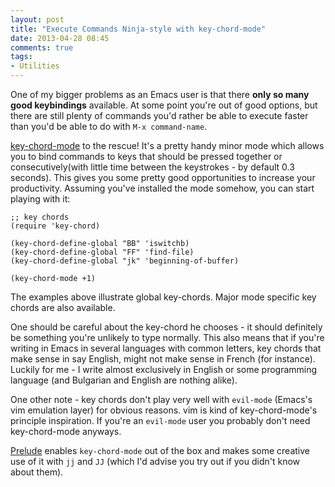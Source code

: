 ```yaml
---
layout: post
title: "Execute Commands Ninja-style with key-chord-mode"
date: 2013-04-28 08:45
comments: true
tags:
- Utilities
---
```


One of my bigger problems as an Emacs user is that there **only so
many good keybindings** available. At some point you're out of good
options, but there are still plenty of commands you'd rather be able
to execute faster than you'd be able to do with `M-x command-name`.

[key-chord-mode](http://www.emacswiki.org/emacs/key-chord.el) to the
rescue! It's a pretty handy minor mode which allows you to bind
commands to keys that should be pressed together or consecutively(with
little time between the keystrokes - by default 0.3 seconds). This
gives you some pretty good opportunities to increase your
productivity. Assuming you've installed the mode somehow, you can start
playing with it:

``` elisp
;; key chords
(require 'key-chord)

(key-chord-define-global "BB" 'iswitchb)
(key-chord-define-global "FF" 'find-file)
(key-chord-define-global "jk" 'beginning-of-buffer)

(key-chord-mode +1)
```

The examples above illustrate global key-chords. Major mode specific
key chords are also available.

One should be careful about the key-chord he chooses - it should
definitely be something you're unlikely to type normally. This also
means that if you're writing in Emacs in several languages with common
letters, key chords that make sense in say English, might not make
sense in French (for instance). Luckily for me - I write almost
exclusively in English or some programming language (and Bulgarian and
English are nothing alike).

One other note - key chords don't play very well with
`evil-mode` (Emacs's vim emulation layer) for obvious reasons. vim is
kind of key-chord-mode's principle inspiration. If you're an `evil-mode` user you
probably don't need key-chord-mode anyways.

[Prelude](https://github.com/bbatsov/prelude) enables `key-chord-mode`
out of the box and makes some creative use of it with `jj` and `JJ`
(which I'd advise you try out if you didn't know about them).
